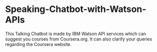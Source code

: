 # Speaking-Chatbot-with-Watson-APIs
This Talking Chatbot is made by IBM Watson API services which can suggest you courses from Coursera.org. It can also clarify your queries regarding the Coursera website.
